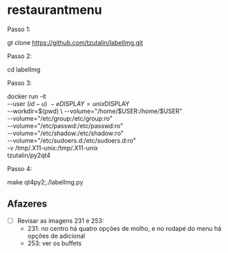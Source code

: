 # restaurantmenu

Passo 1:

gt clone https://github.com/tzutalin/labelImg.git

Passo 2:

cd labelImg

Passo 3:

docker run -it \
--user $(id -u) \
-e DISPLAY=unix$DISPLAY \
--workdir=$(pwd) \
--volume="/home/$USER:/home/$USER" \
--volume="/etc/group:/etc/group:ro" \
--volume="/etc/passwd:/etc/passwd:ro" \
--volume="/etc/shadow:/etc/shadow:ro" \
--volume="/etc/sudoers.d:/etc/sudoers.d:ro" \
-v /tmp/.X11-unix:/tmp/.X11-unix \
tzutalin/py2qt4

Passo 4:

make qt4py2;./labelImg.py

## Afazeres

- [ ] Revisar as imagens 231 e 253:
  - 231: no centro há quatro opções de molho, e no rodapé do menu há opções de
    adicional
  - 253: ver os buffets
